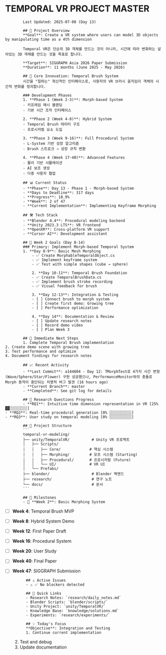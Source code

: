 # TEMPORAL VR PROJECT MASTER
            Last Updated: 2025-07-08 (Day 13)

            ## 🎯 Project Overview
            **Goal**: Create a VR system where users can model 3D objects by manipulating time as a 4th dimension

            Temporal VR은 단순히 3D 객체를 만드는 것이 아니라, 시간에 따라 변화하는 살아있는 3D 객체를 만드는 것을 목표로 합니다.

            **Target**: SIGGRAPH Asia 2026 Paper Submission
            **Duration**: 11 months (June 2025 - May 2026)

            ## 🌟 Core Innovation: Temporal Brush System
            시간을 "칠하는" 혁신적인 인터페이스로, 사용자의 VR 브러시 움직임이 객체의 시간적 변화를 정의합니다.

            ### Development Phases
            1. **Phase 1 (Week 2-3)**: Morph-based System
            - 키프레임 메시 블렌딩
            - 기본 시간 조작 인터페이스
            
            2. **Phase 2 (Week 4-8)**: Hybrid System  
            - Temporal Brush 데이터 구조
            - 프로시저럴 요소 도입
            
            3. **Phase 3 (Week 9-16)**: Full Procedural System
            - L-System 기반 성장 알고리즘
            - Brush 스트로크 → 성장 규칙 변환
            
            4. **Phase 4 (Week 17-40)**: Advanced Features
            - 물리 기반 시뮬레이션
            - AI 보조 생성
            - 다중 사용자 협업

            ## 📊 Current Status
            - **Phase**: Day 13 - Phase 1 - Morph-based System  
            - **Days to Deadline**: 317 days
            - **Progress**: 18.9%
            - **Week**: 2 of 47
            - **Current Implementation**: Implementing Keyframe Morphing

            ## 🛠️ Tech Stack
            - **Blender 4.4**: Procedural modeling backend
            - **Unity 2023.3 LTS**: VR frontend  
            - **OpenXR**: Cross-platform VR support
            - **Cursor AI**: Development assistant

            ## 🎯 Week 2 Goals (Day 8-14)
            ### Primary: Implement Morph-based Temporal System
            1. **Day 8-9**: Basic Mesh Morphing
                - ✅ Create MorphableTemporalObject.cs
                - ✅ Implement keyframe system
                - ✅ Test with simple shapes (cube → sphere)
                
                2. **Day 10-11**: Temporal Brush Foundation
                - ✅ Create TemporalBrushData.cs
                - ✅ Implement brush stroke recording
                - ✅ Visual feedback for brush
                
                3. **Day 12-13**: Integration & Testing
                - [ ] Connect brush to morph system
                - [ ] Create first demo: Growing tree
                - [ ] Performance optimization
                
                4. **Day 14**: Documentation & Review
                - [ ] Update research notes
                - [ ] Record demo video
                - [ ] Plan Week 3

            ## 🚀 Immediate Next Steps
            1. Complete Temporal Brush implementation
    2. Create demo scene with growing tree
    3. Test performance and optimize
    4. Document findings for research notes

            ## 📈 Recent Activity
            - **Last Commit**: a144604 - Day 12: TMorphTest로 4가지 시간 변형(Wave/Sphere/Star/Flower) 구현 성공했으나, PerformanceMonitor와의 충돌로 Morph 동작이 중단되는 치명적 버그 발견 (16 hours ago)
            - **Current Branch**: master
            - **Completed**: See git log for details

            ## 🎨 Research Questions Progress
            - **RQ1**: Intuitive time dimension representation in VR [25% ▓▓░░░░░░░░]
    - **RQ2**: Real-time procedural generation [0% ░░░░░░░░░░]
    - **RQ3**: User study on temporal modeling [0% ░░░░░░░░░░]

            ## 📁 Project Structure
            ```
            temporal-vr-modeling/
            ├── unity/TemporalVR/          # Unity VR 프로젝트
            │   ├── Scripts/
            │   │   ├── Core/             # 핵심 시스템
            │   │   ├── Morphing/         # 모프 시스템 (Starting)
            │   │   ├── Procedural/       # 프로시저럴 (Future)
            │   │   └── UI/               # VR UI
            │   └── Prefabs/
            ├── blender/                   # Blender 백엔드
            ├── research/                  # 연구 노트
            └── docs/                      # 문서
            ```

            ## 🎯 Milestones
            - 🔄 **Week 2**: Basic Morphing System
- [ ] **Week 4**: Temporal Brush MVP
- [ ] **Week 8**: Hybrid System Demo
- [ ] **Week 12**: First Paper Draft
- [ ] **Week 16**: Procedural System
- [ ] **Week 20**: User Study
- [ ] **Week 40**: Final Paper
- [ ] **Week 47**: SIGGRAPH Submission

            ## ⚠️ Active Issues
            - ⚠️ ✅ No blockers detected

            ## 📁 Quick Links
            - Research Notes: `research/daily_notes.md`
            - Blender Scripts: `blender/scripts/`
            - Unity Project: `unity/TemporalVR/`
            - Knowledge Base: `knowledge/solutions.md`
            - Experiments: `research/experiments/`

            ## 💡 Today's Focus
            **Objective**: Integration and Testing
            1. Continue current implementation
    2. Test and debug
    3. Update documentation